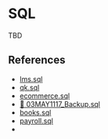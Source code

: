 # SQL

TBD

## References

- [lms.sql](https://github.com/kramitsingh03/LeaveApplication/blob/b8d81f6ebb03e356bc2f26ebf6ab6f75469449c4/lms.sql)
- [qk.sql](https://github.com/nbcreations/sales_backend/blob/30a9b3dfbf6cf77ceb1d65424a0956a5047b69aa/qk.sql)
- [ecommerce.sql](https://github.com/alfari16/microservices-ecommerce/blob/7fd38aaa272d4c8011abd359af756470ce8a4e5c/ecommerce.sql)
- [🍺 03MAY1117_Backup.sql](https://github.com/amp89/TapMinder/blob/96e0c9bcb0f2cec051c065fedbc4c1da678d9212/sql/03MAY1117_Backup.sql)
- [books.sql](https://github.com/mak7ilenin/Node-Book/blob/f783b2cd63e27391ada766785a6b8a963d0f349d/data/books.sql)
- [payroll.sql](https://github.com/opentect4u/cfs_payroll/blob/8bab46f12b975c0bc3de0763436b243826029c64/db/payroll.sql)
-
